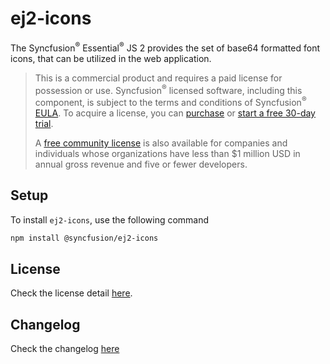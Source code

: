 # ej2-icons

The Syncfusion<sup>®</sup> Essential<sup>®</sup> JS 2 provides the set of base64 formatted font icons, that can be utilized in the web application.


> This is a commercial product and requires a paid license for possession or use. Syncfusion<sup>®</sup> licensed software, including this component, is subject to the terms and conditions of Syncfusion<sup>®</sup> [EULA](https://www.syncfusion.com/eula/es/). To acquire a license, you can [purchase](https://www.syncfusion.com/sales/products) or [start a free 30-day trial](https://www.syncfusion.com/account/manage-trials/start-trials).
>
> A [free community license](https://www.syncfusion.com/products/communitylicense) is also available for companies and individuals whose organizations have less than $1 million USD in annual gross revenue and five or fewer developers.

## Setup

To install `ej2-icons`, use the following command

```sh
npm install @syncfusion/ej2-icons
```

## License

Check the license detail [here](https://github.com/syncfusion/ej2-icons/blob/master/license).

## Changelog

Check the changelog [here](https://ej2.syncfusion.com/documentation/release-notes?utm_source=npm&utm_campaign=ej2-icons)